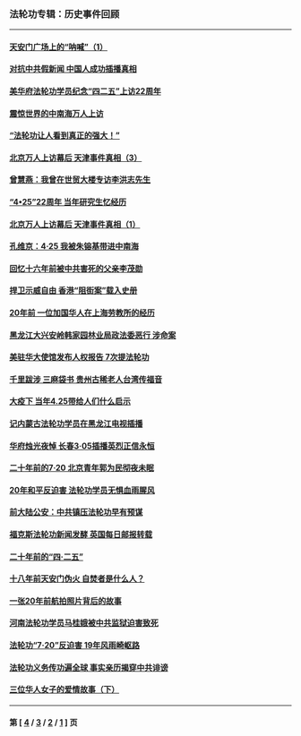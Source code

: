 ### 法轮功专辑：历史事件回顾
---
#### [天安门广场上的“呐喊”（1）](../../pages/nf5793/n13105277.md?08050430) 
#### [对抗中共假新闻 中国人成功插播真相](../../pages/nf5793/n12910618.md?08050430) 
#### [美华府法轮功学员纪念“四二五”上访22周年](../../pages/nf5793/n12904445.md?08050430) 
#### [震惊世界的中南海万人上访](../../pages/nf5793/n12903976.md?08050430) 
#### [“法轮功让人看到真正的强大！”](../../pages/nf5793/n12903195.md?08050430) 
#### [北京万人上访幕后 天津事件真相（3）](../../pages/nf5793/n12902807.md?08050430) 
#### [曾慧燕：我曾在世贸大楼专访李洪志先生](../../pages/nf5793/n12898729.md?08050430) 
#### [“4•25”22周年 当年研究生忆经历](../../pages/nf5793/n12894152.md?08050430) 
#### [北京万人上访幕后 天津事件真相（1）](../../pages/nf5793/n12885174.md?08050430) 
#### [孔维京：4·25 我被朱镕基带进中南海](../../pages/nf5793/n12864987.md?08050430) 
#### [回忆十六年前被中共害死的父亲李茂勋](../../pages/nf5793/n12880270.md?08050430) 
#### [捍卫示威自由 香港“阻街案”载入史册](../../pages/nf5793/n12811245.md?08050430) 
#### [20年前 一位加国华人在上海劳教所的经历](../../pages/nf5793/n12707932.md?08050430) 
#### [黑龙江大兴安岭韩家园林业局政法委恶行 涉命案](../../pages/nf5793/n12622815.md?08050430) 
#### [美驻华大使馆发布人权报告 7次提法轮功](../../pages/nf5793/n12520541.md?08050430) 
#### [千里跋涉 三麻袋书 贵州古稀老人台湾传福音](../../pages/nf5793/n12198750.md?08050430) 
#### [大疫下 当年4.25带给人们什么启示](../../pages/nf5793/n12058565.md?08050430) 
#### [记内蒙古法轮功学员在黑龙江电视插播](../../pages/nf5793/n11699194.md?08050430) 
#### [华府烛光夜悼 长春3·05插播英烈正信永恒](../../pages/nf5793/n11397432.md?08050430) 
#### [二十年前的7·20 北京青年郭为民彻夜未眠](../../pages/nf5793/n11354195.md?08050430) 
#### [20年和平反迫害 法轮功学员无惧血雨腥风](../../pages/nf5793/n11348279.md?08050430) 
#### [前大陆公安：中共镇压法轮功早有预谋](../../pages/nf5793/n11352168.md?08050430) 
#### [福克斯法轮功新闻发酵  英国每日邮报转载](../../pages/nf5793/n11285952.md?08050430) 
#### [二十年前的“四·二五”](../../pages/nf5793/n11207639.md?08050430) 
#### [十八年前天安门伪火 自焚者是什么人？](../../pages/nf5793/n10996556.md?08050430) 
#### [一张20年前航拍照片背后的故事](../../pages/nf5793/n10693797.md?08050430) 
#### [河南法轮功学员马桂娥被中共监狱迫害致死](../../pages/nf5793/n10684974.md?08050430) 
#### [法轮功“7‧20”反迫害 19年风雨崎岖路](../../pages/nf5793/n10570834.md?08050430) 
#### [法轮功义务传功遍全球 事实亲历揭穿中共诽谤](../../pages/nf5793/n10581061.md?08050430) 
#### [三位华人女子的爱情故事（下）](../../pages/nf5793/n10435541.md?08050430) 

---
#### 第 [ [4](./4.md?08050430) / [3](./3.md?08050430) / [2](./2.md?08050430) / [1](./1.md?08050430) ] 页

